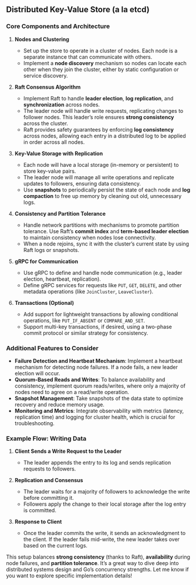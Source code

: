 ## Distributed Key-Value Store (a la etcd)


### Core Components and Architecture

1. **Nodes and Clustering**
   - Set up the store to operate in a cluster of nodes. Each node is a separate instance that can communicate with others.
   - Implement a **node discovery** mechanism so nodes can locate each other when they join the cluster, either by static configuration or service discovery.

2. **Raft Consensus Algorithm**
   - Implement Raft to handle **leader election**, **log replication**, and **synchronization** across nodes.
   - The leader node will handle write requests, replicating changes to follower nodes. This leader’s role ensures **strong consistency** across the cluster.
   - Raft provides safety guarantees by enforcing **log consistency** across nodes, allowing each entry in a distributed log to be applied in order across all nodes.

3. **Key-Value Storage with Replication**
   - Each node will have a local storage (in-memory or persistent) to store key-value pairs.
   - The leader node will manage all write operations and replicate updates to followers, ensuring data consistency.
   - Use **snapshots** to periodically persist the state of each node and **log compaction** to free up memory by cleaning out old, unnecessary logs.

4. **Consistency and Partition Tolerance**
   - Handle network partitions with mechanisms to promote partition tolerance. Use Raft’s **commit index** and **term-based leader election** to maintain consistency when nodes lose connectivity.
   - When a node rejoins, sync it with the cluster’s current state by using Raft logs or snapshots.

5. **gRPC for Communication**
   - Use gRPC to define and handle node communication (e.g., leader election, heartbeat, replication).
   - Define gRPC services for requests like `PUT`, `GET`, `DELETE`, and other metadata operations (like `JoinCluster`, `LeaveCluster`).

6. **Transactions (Optional)**
   - Add support for lightweight transactions by allowing conditional operations, like `PUT_IF_ABSENT` or `COMPARE_AND_SET`.
   - Support multi-key transactions, if desired, using a two-phase commit protocol or similar strategy for consistency.

### Additional Features to Consider

- **Failure Detection and Heartbeat Mechanism**: Implement a heartbeat mechanism for detecting node failures. If a node fails, a new leader election will occur.
- **Quorum-Based Reads and Writes**: To balance availability and consistency, implement quorum reads/writes, where only a majority of nodes need to agree on a read/write operation.
- **Snapshot Management**: Take snapshots of the data state to optimize recovery and reduce memory usage.
- **Monitoring and Metrics**: Integrate observability with metrics (latency, replication time) and logging for cluster health, which is crucial for troubleshooting.
  
### Example Flow: Writing Data

1. **Client Sends a Write Request to the Leader**
   - The leader appends the entry to its log and sends replication requests to followers.
   
2. **Replication and Consensus**
   - The leader waits for a majority of followers to acknowledge the write before committing it.
   - Followers apply the change to their local storage after the log entry is committed.
   
3. **Response to Client**
   - Once the leader commits the write, it sends an acknowledgment to the client. If the leader fails mid-write, the new leader takes over based on the current logs.

This setup balances **strong consistency** (thanks to Raft), **availability** during node failures, and **partition tolerance**. It’s a great way to dive deep into distributed systems design and Go’s concurrency strengths. Let me know if you want to explore specific implementation details!
